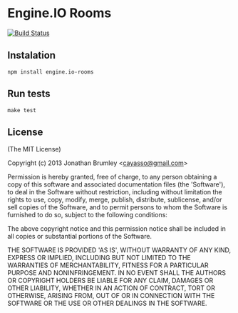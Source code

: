 # Engine.IO Rooms

[![Build Status](https://secure.travis-ci.org/cayasso/engine.io-rooms.png)](http://travis-ci.org/cayasso/engine.io-rooms)

## Instalation

```
npm install engine.io-rooms
```

## Run tests

```
make test
```

## License

(The MIT License)

Copyright (c) 2013 Jonathan Brumley &lt;cayasso@gmail.com&gt;

Permission is hereby granted, free of charge, to any person obtaining
a copy of this software and associated documentation files (the
'Software'), to deal in the Software without restriction, including
without limitation the rights to use, copy, modify, merge, publish,
distribute, sublicense, and/or sell copies of the Software, and to
permit persons to whom the Software is furnished to do so, subject to
the following conditions:

The above copyright notice and this permission notice shall be
included in all copies or substantial portions of the Software.

THE SOFTWARE IS PROVIDED 'AS IS', WITHOUT WARRANTY OF ANY KIND,
EXPRESS OR IMPLIED, INCLUDING BUT NOT LIMITED TO THE WARRANTIES OF
MERCHANTABILITY, FITNESS FOR A PARTICULAR PURPOSE AND NONINFRINGEMENT.
IN NO EVENT SHALL THE AUTHORS OR COPYRIGHT HOLDERS BE LIABLE FOR ANY
CLAIM, DAMAGES OR OTHER LIABILITY, WHETHER IN AN ACTION OF CONTRACT,
TORT OR OTHERWISE, ARISING FROM, OUT OF OR IN CONNECTION WITH THE
SOFTWARE OR THE USE OR OTHER DEALINGS IN THE SOFTWARE.
